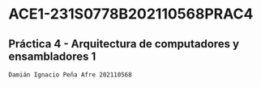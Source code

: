 # ACE1-231S0778B202110568PRAC4

## Práctica 4 - Arquitectura de computadores y ensambladores 1

`Damián Ignacio Peña Afre 202110568`


<br>
<br>
